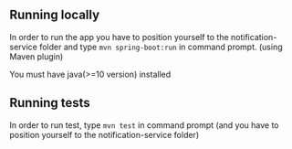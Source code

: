 ## Running locally

In order to run the app you have to position yourself to the notification-service folder  and type ```mvn spring-boot:run``` in command prompt. (using Maven plugin)

You must have java(>=10 version) installed

## Running tests

In order to run test, type ```mvn test``` in command prompt (and you have to position yourself to the notification-service folder)



